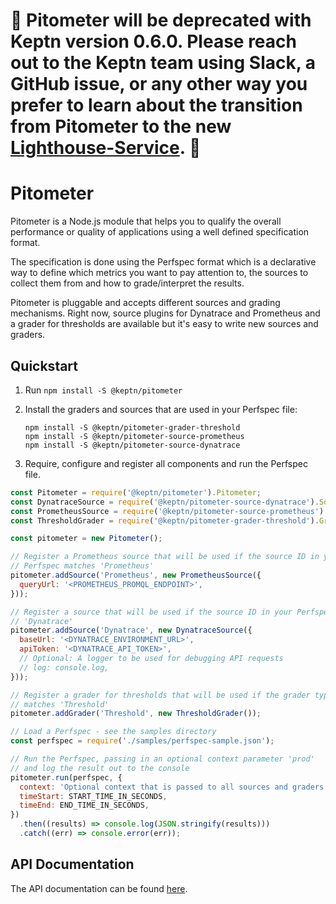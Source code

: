 # :rotating_light: Pitometer will be deprecated with Keptn version 0.6.0. Please reach out to the Keptn team using Slack, a GitHub issue, or any other way you prefer to learn about the transition from Pitometer to the new [Lighthouse-Service](https://github.com/keptn/keptn/tree/master/lighthouse-service). :rotating_light:

# Pitometer

Pitometer is a Node.js module that helps you to qualify the overall performance
or quality of applications using a well defined specification format.

The specification is done using the Perfspec format which is a declarative way to
define which metrics you want to pay attention to, the sources to collect
them from and how to grade/interpret the results.

Pitometer is pluggable and accepts different sources and grading mechanisms.
Right now, source plugins for Dynatrace and Prometheus and a grader for thresholds
are available but it's easy to write new sources and graders.

## Quickstart

1. Run `npm install -S @keptn/pitometer`

2. Install the graders and sources that are used in your Perfspec file:

    ```
    npm install -S @keptn/pitometer-grader-threshold
    npm install -S @keptn/pitometer-source-prometheus
    npm install -S @keptn/pitometer-source-dynatrace
    ```

3. Require, configure and register all components and run the Perfspec file.

  ```js
  const Pitometer = require('@keptn/pitometer').Pitometer;
  const DynatraceSource = require('@keptn/pitometer-source-dynatrace').Source;
  const PrometheusSource = require('@keptn/pitometer-source-prometheus').Source;
  const ThresholdGrader = require('@keptn/pitometer-grader-threshold').Grader;

  const pitometer = new Pitometer();

  // Register a Prometheus source that will be used if the source ID in your
  // Perfspec matches 'Prometheus'
  pitometer.addSource('Prometheus', new PrometheusSource({
    queryUrl: '<PROMETHEUS_PROMQL_ENDPOINT>',
  }));

  // Register a source that will be used if the source ID in your Perfspec matches
  // 'Dynatrace'
  pitometer.addSource('Dynatrace', new DynatraceSource({
    baseUrl: '<DYNATRACE_ENVIRONMENT_URL>',
    apiToken: '<DYNATRACE_API_TOKEN>',
    // Optional: A logger to be used for debugging API requests
    // log: console.log,
  }));

  // Register a grader for thresholds that will be used if the grader type
  // matches 'Threshold'
  pitometer.addGrader('Threshold', new ThresholdGrader());

  // Load a Perfspec - see the samples directory
  const perfspec = require('./samples/perfspec-sample.json');

  // Run the Perfspec, passing in an optional context parameter 'prod'
  // and log the result out to the console
  pitometer.run(perfspec, {
    context: 'Optional context that is passed to all sources and graders',
    timeStart: START_TIME_IN_SECONDS,
    timeEnd: END_TIME_IN_SECONDS,
  })
    .then((results) => console.log(JSON.stringify(results)))
    .catch((err) => console.error(err));
  ```

## API Documentation

The API documentation can be found [here](https://keptn.github.io/pitometer/).
